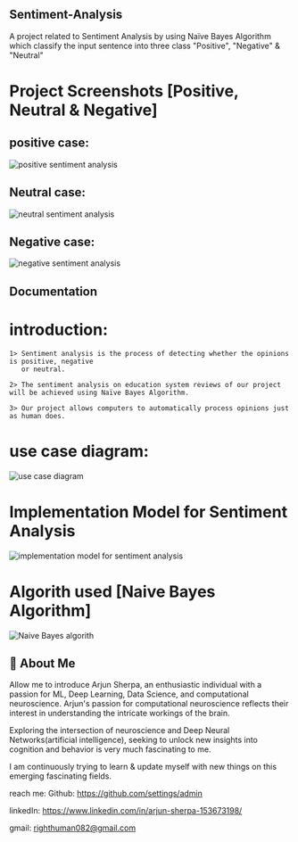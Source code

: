 ## Sentiment-Analysis
A project related to Sentiment Analysis by using Naïve Bayes Algorithm which classify the input sentence into three class "Positive", "Negative" &amp; "Neutral"

# Project Screenshots [Positive, Neutral & Negative]

positive case:
--------------
![positive sentiment analysis](https://github.com/innovative-group/Sentiment-Analysis/assets/51012877/29af5043-fd78-4155-a72a-911c71bd46d9)


Neutral case:
-------------
![neutral sentiment analysis](https://github.com/innovative-group/Sentiment-Analysis/assets/51012877/106247fa-372a-49ed-874c-5b46926ba10b)

Negative case:
--------------
![negative sentiment analysis](https://github.com/innovative-group/Sentiment-Analysis/assets/51012877/957869e0-4bb2-41eb-bfec-e91ddabaed2b)


## Documentation
# introduction:
    1> Sentiment analysis is the process of detecting whether the opinions is positive, negative          
       or neutral.

    2> The sentiment analysis on education system reviews of our project will be achieved using Naïve Bayes Algorithm.

    3> Our project allows computers to automatically process opinions just as human does.


# use case diagram:
![use case diagram](https://github.com/innovative-group/Sentiment-Analysis/assets/51012877/4e3f9a29-df67-4516-91f2-ff7177dc1ca8)



# Implementation Model for Sentiment Analysis
![implementation model for sentiment analysis](https://github.com/innovative-group/Sentiment-Analysis/assets/51012877/24759e3c-696b-42f2-b211-48c47823f713)



# Algorith used [Naive Bayes Algorithm]
![Naive Bayes algorith](https://github.com/innovative-group/Sentiment-Analysis/assets/51012877/61e3e4eb-1b90-45d2-a2df-f5fe69abcde9)



## 🚀 About Me

Allow me to introduce Arjun Sherpa, an enthusiastic individual with a passion for ML, Deep Learning, Data Science, and computational neuroscience. Arjun's passion for computational neuroscience reflects their interest in understanding the intricate workings of the brain.

Exploring the intersection of neuroscience and Deep Neural Networks(artificial intelligence), seeking to unlock new insights into cognition and behavior is very much fascinating to me.

I am continuously trying to learn & update myself with new things on this emerging fascinating fields.


reach me: 
Github: https://github.com/settings/admin

linkedIn: https://www.linkedin.com/in/arjun-sherpa-153673198/

gmail: righthuman082@gmail.com
